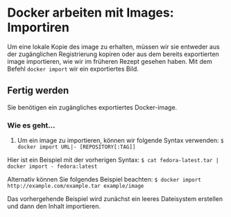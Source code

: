 # Docker arbeiten mit Images: Importiren

Um eine lokale Kopie des image zu erhalten, müssen wir sie entweder aus der zugänglichen Registrierung kopiren oder aus dem bereits exportierten image importieren, wie wir im früheren Rezept gesehen haben. Mit dem Befehl `docker import` wir ein exportiertes Bild.

## Fertig werden

Sie benötigen ein zugängliches exportiertes Docker-image.

### Wie es geht…

1. Um ein image zu importieren, können wir folgende Syntax verwenden:
`$ docker import URL|- [REPOSITORY[:TAG]]`

Hier ist ein Beispiel mit der vorherigen Syntax:
`$ cat fedora-latest.tar | docker import - fedora:latest`

Alternativ können Sie folgendes Beispiel beachten:
`$ docker import http://example.com/example.tar example/image`

Das vorhergehende Beispiel wird zunächst ein leeres Dateisystem erstellen und dann den Inhalt importieren.